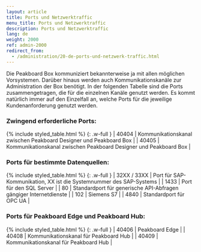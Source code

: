 ```yaml
---
layout: article
title: Ports und Netzwerktraffic
menu_title: Ports und Netzwerktraffic
description: Ports und Netzwerktraffic
lang: de
weight: 2000
ref: admin-2000
redirect_from:
  - /administration/20-de-ports-und-netzwerk-traffic.html
---
```


Die Peakboard Box kommuniziert bekannterweise ja mit allen möglichen Vorsystemen. Darüber hinaus werden auch Kommunikationskanäle zur Administration der Box benötigt. In der folgenden Tabelle sind die Ports zusammengetragen, die für die einzelnen Kanäle genutzt werden. Es kommt natürlich immer auf den Einzelfall an, welche Ports für die jeweilige Kundenanforderung genutzt werden.

### Zwingend erforderliche Ports:

{% include styled_table.html %}
{: .w-full }
| 40404       | Kommunikationskanal zwischen Peakboard Designer und Peakboard Box |
| 40405       | Kommunikationskanal zwischen Peakboard Designer und Peakboard Box |

### Ports für bestimmte Datenquellen:

{% include styled_table.html %}
{: .w-full }
| 32XX / 33XX | Port für SAP-Kommunikation, XX ist die Systemnummer des SAP-Systems |
| 1433        |	Port für den SQL Server |
| 80          |	Standardport für generische API-Abfragen gängiger Internetdienste |
| 102         |	Siemens S7 |
| 4840        |	Standardport für OPC UA |

### Ports für Peakboard Edge und Peakboard Hub:

{% include styled_table.html %}
{: .w-full }
| 40406       |	Peakboard Edge |
| 40408       |	Kommunikationskanal für Peakboard Hub |
| 40409       |	Kommunikationskanal für Peakboard Hub |